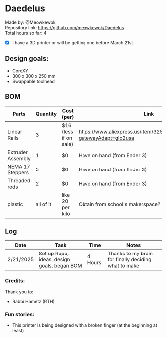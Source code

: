 # Daedelus

Made by: @Meowkewok  
Repository link: https://github.com/meowkewok/Daedelus  
Total hours so far: 4  

- [x] I have a 3D printer or will be getting one before March 21st

## Design goals: 
- CoreXY
- 300 x 300 x 250 mm
- Swappable toolhead

## BOM
|Parts |Quantity |Cost (per) |Link  |
|------|------|------|------|
|Linear Rails|3|$16 (less if on sale) |https://www.aliexpress.us/item/3256804722090559.html?gatewayAdapt=glo2usa|
|Extruder Assembly|1|$0|Have on hand (from Ender 3)|
|NEMA 17 Steppers|5|$0|Have on hand (from Ender 3)|
|Threaded rods|2|$0|Have on hand (from Ender 3)|
|plastic|all of it|like 20 per kilo|Obtain from school's makerspace?|


## Log
|Date |Task |Time |Notes|
|-----|-----|-----|-----|
|2/21/2025|Set up Repo, ideas, design goals, began BOM|4 Hours|Thanks to my brain for finally deciding what to make|

### Credits:  
Thank you to:  
- Rabbi Hametz (RTH)

### Fun stories:
- This printer is being designed with a broken finger (at the beginning at least)
